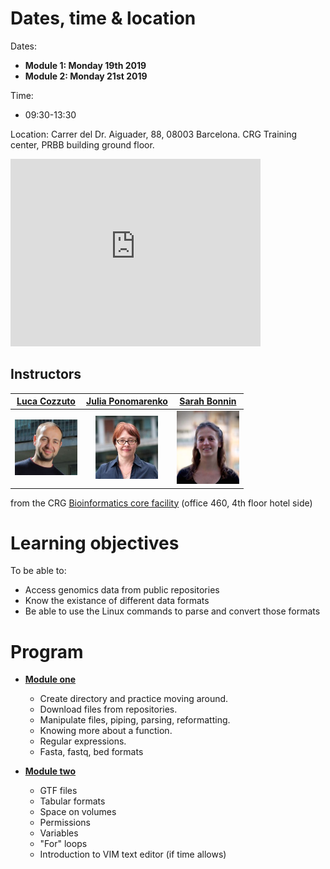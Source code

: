 # Dates, time & location

Dates:
* **Module 1: Monday 19th 2019**
* **Module 2: Monday 21st 2019**

Time:
* 09:30-13:30 

Location:
Carrer del Dr. Aiguader, 88, 08003 Barcelona.
CRG Training center, PRBB building ground floor. 

<iframe src="https://www.google.com/maps/embed?pb=!1m14!1m8!1m3!1d11973.94726186489!2d2.1942455!3d41.3852331!3m2!1i1024!2i768!4f13.1!3m3!1m2!1s0x0%3A0x81e449abea5aae0e!2sPRBB+Parc+de+Recerca+Biom%C3%A8dica+de+Barcelona!5e0!3m2!1sit!2ses!4v1551808726678" width="400" height="300" frameborder="0" style="border:0" allowfullscreen></iframe>

## Instructors

|[Luca Cozzuto](mailto:luca.cozzuto@crg.eu)| [Julia Ponomarenko](mailto:julia.ponomarenko@crg.eu)  | [Sarah Bonnin](mailto:sarah.bonnin@crg.eu) |
| :---:  | :---:  | :---:  |
|<a href="https://biocore.crg.eu/wiki/User:Lcozzuto"><img src="pics/lcozzuto.jpg" width="100"/> </a> |<a href="https://biocore.crg.eu/wiki/User:Jponomarenko"><img src="pics/ponomarenko.JPG" width="100"/> </a> |<a href="https://biocore.crg.eu/wiki/User:SBonnin"><img src="pics/sbonnin.jpg" width="100"/></a> | 


from the CRG [Bioinformatics core facility](https://biocore.crg.eu/) (office 460, 4th floor hotel side)

# Learning objectives
To be able to:
* Access genomics data from public repositories
* Know the existance of different data formats
* Be able to use the Linux commands to parse and convert those formats

# Program
* [**Module one**](https://biocorecrg.github.io/advanced_linux_2019/Module1)
	* Create directory and practice moving around.
	* Download files from repositories.
	* Manipulate files, piping, parsing, reformatting.
	* Knowing more about a function.
	* Regular expressions.
	* Fasta, fastq, bed formats

* [**Module two**](https://biocorecrg.github.io/advanced_linux_2019/Module2)
	* GTF files
	* Tabular formats
	* Space on volumes
	* Permissions
	* Variables
	* "For" loops
	* Introduction to VIM text editor (if time allows)
